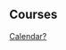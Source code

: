## Courses 

[Calendar?](https://www.google.com/calendar/embed?title=WCJC%20Electronics%20Calendar)
